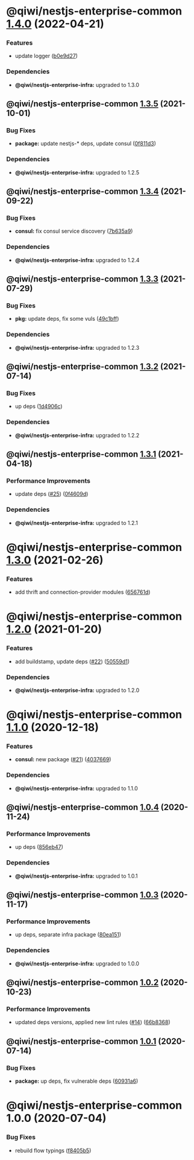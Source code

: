 # @qiwi/nestjs-enterprise-common [1.4.0](https://github.com/qiwi/nestjs-enterprise/compare/@qiwi/nestjs-enterprise-common@1.3.5...@qiwi/nestjs-enterprise-common@1.4.0) (2022-04-21)


### Features

* update logger ([b0e9d27](https://github.com/qiwi/nestjs-enterprise/commit/b0e9d27a513b78917a01d8221b3f4c0c663ae8f8))





### Dependencies

* **@qiwi/nestjs-enterprise-infra:** upgraded to 1.3.0

## @qiwi/nestjs-enterprise-common [1.3.5](https://github.com/qiwi/nestjs-enterprise/compare/@qiwi/nestjs-enterprise-common@1.3.4...@qiwi/nestjs-enterprise-common@1.3.5) (2021-10-01)


### Bug Fixes

* **package:** update nestjs-* deps, update consul ([0f811d3](https://github.com/qiwi/nestjs-enterprise/commit/0f811d3e0a52dfb4726774aaf94dc7ba914b296d))





### Dependencies

* **@qiwi/nestjs-enterprise-infra:** upgraded to 1.2.5

## @qiwi/nestjs-enterprise-common [1.3.4](https://github.com/qiwi/nestjs-enterprise/compare/@qiwi/nestjs-enterprise-common@1.3.3...@qiwi/nestjs-enterprise-common@1.3.4) (2021-09-22)


### Bug Fixes

* **consul:** fix consul service discovery ([7b635a9](https://github.com/qiwi/nestjs-enterprise/commit/7b635a9925358fe60de3af070e3b6f358595910c))





### Dependencies

* **@qiwi/nestjs-enterprise-infra:** upgraded to 1.2.4

## @qiwi/nestjs-enterprise-common [1.3.3](https://github.com/qiwi/nestjs-enterprise/compare/@qiwi/nestjs-enterprise-common@1.3.2...@qiwi/nestjs-enterprise-common@1.3.3) (2021-07-29)


### Bug Fixes

* **pkg:** update deps, fix some vuls ([49c1bff](https://github.com/qiwi/nestjs-enterprise/commit/49c1bff99d37e3b95569e85e4210f164884b2ca2))





### Dependencies

* **@qiwi/nestjs-enterprise-infra:** upgraded to 1.2.3

## @qiwi/nestjs-enterprise-common [1.3.2](https://github.com/qiwi/nestjs-enterprise/compare/@qiwi/nestjs-enterprise-common@1.3.1...@qiwi/nestjs-enterprise-common@1.3.2) (2021-07-14)


### Bug Fixes

* up deps ([1d4906c](https://github.com/qiwi/nestjs-enterprise/commit/1d4906c84e6858328220d2a27a3d29192d21fca8))





### Dependencies

* **@qiwi/nestjs-enterprise-infra:** upgraded to 1.2.2

## @qiwi/nestjs-enterprise-common [1.3.1](https://github.com/qiwi/nestjs-enterprise/compare/@qiwi/nestjs-enterprise-common@1.3.0...@qiwi/nestjs-enterprise-common@1.3.1) (2021-04-18)


### Performance Improvements

* update deps ([#25](https://github.com/qiwi/nestjs-enterprise/issues/25)) ([0f4609d](https://github.com/qiwi/nestjs-enterprise/commit/0f4609d372deb4e5af1943c8505d03cb174356ae))





### Dependencies

* **@qiwi/nestjs-enterprise-infra:** upgraded to 1.2.1

# @qiwi/nestjs-enterprise-common [1.3.0](https://github.com/qiwi/nestjs-enterprise/compare/@qiwi/nestjs-enterprise-common@1.2.0...@qiwi/nestjs-enterprise-common@1.3.0) (2021-02-26)


### Features

* add thrift and connection-provider modules ([656761d](https://github.com/qiwi/nestjs-enterprise/commit/656761d137aa5d1d93ae364ce489e2061e23e8bf))

# @qiwi/nestjs-enterprise-common [1.2.0](https://github.com/qiwi/nestjs-enterprise/compare/@qiwi/nestjs-enterprise-common@1.1.0...@qiwi/nestjs-enterprise-common@1.2.0) (2021-01-20)


### Features

* add buildstamp, update deps ([#22](https://github.com/qiwi/nestjs-enterprise/issues/22)) ([50559d1](https://github.com/qiwi/nestjs-enterprise/commit/50559d13f269f19106e16d447f5813ebc5f3455c))





### Dependencies

* **@qiwi/nestjs-enterprise-infra:** upgraded to 1.2.0

# @qiwi/nestjs-enterprise-common [1.1.0](https://github.com/qiwi/nestjs-enterprise/compare/@qiwi/nestjs-enterprise-common@1.0.4...@qiwi/nestjs-enterprise-common@1.1.0) (2020-12-18)


### Features

* **consul:** new package ([#21](https://github.com/qiwi/nestjs-enterprise/issues/21)) ([4037669](https://github.com/qiwi/nestjs-enterprise/commit/40376697a61ff39a9db08bc10b9f242c2b4fe7bf))





### Dependencies

* **@qiwi/nestjs-enterprise-infra:** upgraded to 1.1.0

## @qiwi/nestjs-enterprise-common [1.0.4](https://github.com/qiwi/nestjs-enterprise/compare/@qiwi/nestjs-enterprise-common@1.0.3...@qiwi/nestjs-enterprise-common@1.0.4) (2020-11-24)


### Performance Improvements

* up deps ([856eb47](https://github.com/qiwi/nestjs-enterprise/commit/856eb47915d387d594d1605462f53fa22149990b))





### Dependencies

* **@qiwi/nestjs-enterprise-infra:** upgraded to 1.0.1

## @qiwi/nestjs-enterprise-common [1.0.3](https://github.com/qiwi/nestjs-enterprise/compare/@qiwi/nestjs-enterprise-common@1.0.2...@qiwi/nestjs-enterprise-common@1.0.3) (2020-11-17)


### Performance Improvements

* up deps, separate infra package ([80ea151](https://github.com/qiwi/nestjs-enterprise/commit/80ea151c96d65e761b2506a0c046a550e616196b))





### Dependencies

* **@qiwi/nestjs-enterprise-infra:** upgraded to 1.0.0

## @qiwi/nestjs-enterprise-common [1.0.2](https://github.com/qiwi/nestjs-enterprise/compare/@qiwi/nestjs-enterprise-common@1.0.1...@qiwi/nestjs-enterprise-common@1.0.2) (2020-10-23)


### Performance Improvements

* updated deps versions, applied new lint rules ([#14](https://github.com/qiwi/nestjs-enterprise/issues/14)) ([66b8368](https://github.com/qiwi/nestjs-enterprise/commit/66b83683a8da0949ff5507037e8d8955b852c151))

## @qiwi/nestjs-enterprise-common [1.0.1](https://github.com/qiwi/nestjs-enterprise/compare/@qiwi/nestjs-enterprise-common@1.0.0...@qiwi/nestjs-enterprise-common@1.0.1) (2020-07-14)


### Bug Fixes

* **package:** up deps, fix vulnerable deps ([60931a6](https://github.com/qiwi/nestjs-enterprise/commit/60931a6c6265b1465a46fb4d834b374eac73ab7e))

# @qiwi/nestjs-enterprise-common 1.0.0 (2020-07-04)


### Bug Fixes

* rebuild flow typings ([f8405b5](https://github.com/qiwi/nestjs-enterprise/commit/f8405b5a5741d521957879878355188bad3829e1))
